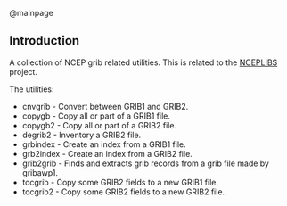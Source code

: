 @mainpage

## Introduction

A collection of NCEP grib related utilities. This is related to the
[NCEPLIBS](https://github.com/NOAA-EMC/NCEPLIBS) project.

The utilities:
- cnvgrib - Convert between GRIB1 and GRIB2.
- copygb - Copy all or part of a GRIB1 file.
- copygb2 - Copy all or part of a GRIB2 file.
- degrib2 - Inventory a GRIB2 file.
- grbindex - Create an index from a GRIB1 file.
- grb2index - Create an index from a GRIB2 file.
- grib2grib - Finds and extracts grib records from a grib file made by gribawp1.
- tocgrib - Copy some GRIB2 fields to a new GRIB1 file.
- tocgrib2 - Copy some GRIB2 fields to a new GRIB2 file.


